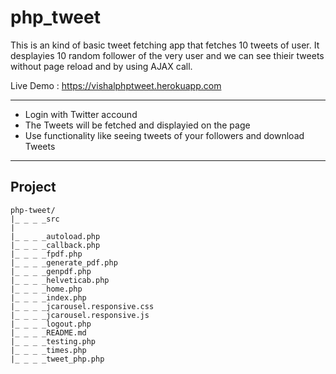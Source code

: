 # php_tweet

This is an kind of basic tweet fetching app that fetches 10 tweets of user. It desplayies 10 random follower of the very user and we can see thieir tweets without page reload and by using AJAX call.

Live Demo : https://vishalphptweet.herokuapp.com

---
+ Login with Twitter accound
+ The Tweets will be fetched and displayied on the page
+ Use functionality like seeing tweets of your followers and download Tweets

---
## Project
```
php-tweet/
|_ _ _ _src
|
|_ _ _ _autoload.php
|_ _ _ _callback.php
|_ _ _ _fpdf.php
|_ _ _ _generate_pdf.php
|_ _ _ _genpdf.php
|_ _ _ _helveticab.php
|_ _ _ _home.php
|_ _ _ _index.php
|_ _ _ _jcarousel.responsive.css
|_ _ _ _jcarousel.responsive.js
|_ _ _ _logout.php
|_ _ _ _README.md
|_ _ _ _testing.php
|_ _ _ _times.php
|_ _ _ _tweet_php.php
